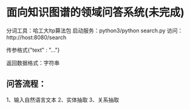 # 面向知识图谱的领域问答系统(未完成)


分词工具：哈工大ltp算法包
启动服务：python3/python search.py
访问：http://host:8080/search

传参格式{"text" : "..."}

返回数据格式：字符串



## 问答流程：
1、输入自然语言文本
2、实体抽取
3、关系抽取